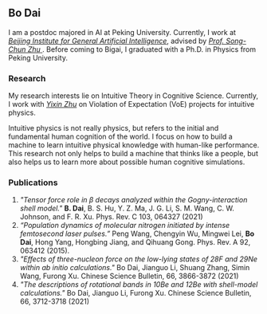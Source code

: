 ## Bo Dai

I am a postdoc majored in AI at Peking University.  Currently, I work at [*Beijing Institute for General Artificial Intelligence*](https://www.bigai.ai/), advised by [*Prof. Song-Chun Zhu* ](http://www.stat.ucla.edu/~sczhu/). Before coming to Bigai, I graduated with a Ph.D. in Physics from Peking University.

### Research

My research interests lie on Intuitive Theory in Cognitive Science. Currently, I work with [*Yixin Zhu*](https://www.yzhu.io/) on Violation of Expectation (VoE) projects for intuitive physics.

Intuitive physics is not really physics, but refers to the initial and fundamental human cognition of the world. I focus on how to build a machine to learn intuitive physical knowledge with human-like performance. This research not only helps to build a machine that thinks like a people, but also helps us to learn more about possible human cognitive simulations.

### Publications

1. *"Tensor force role in β decays analyzed within the Gogny-interaction shell model."*  **B. Dai**, B. S. Hu, Y. Z. Ma, J. G. Li, S. M. Wang, C. W. Johnson, and F. R. Xu. Phys. Rev. C 103, 064327 (2021)
2. *“Population dynamics of molecular nitrogen initiated by intense femtosecond laser pulses.”* Peng Wang, Chengyin Wu, Mingwei Lei, **Bo Dai**, Hong Yang, Hongbing Jiang, and Qihuang Gong. Phys. Rev. A 92, 063412 (2015).
3. *"Effects of three-nucleon force on the low-lying states of 28F and 29Ne within ab initio calculations."* Bo Dai, Jianguo Li, Shuang Zhang, Simin Wang, Furong Xu. Chinese Science Bulletin, 66, 3866-3872 (2021)
4. *"The descriptions of rotational bands in 10Be and 12Be with shell-model calculations."* Bo Dai, Jianguo Li, Furong Xu. Chinese Science Bulletin, 66, 3712-3718 (2021)

